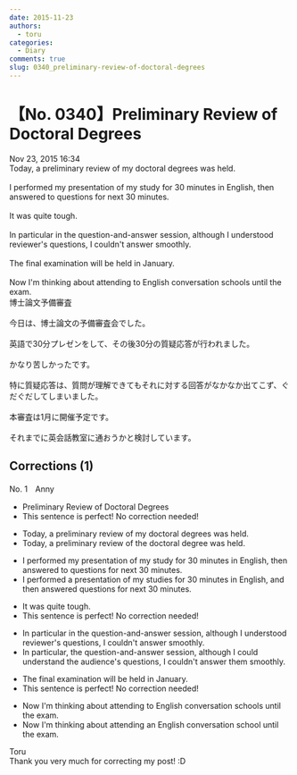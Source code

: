 ```yaml
---
date: 2015-11-23
authors:
  - toru
categories:
  - Diary
comments: true
slug: 0340_preliminary-review-of-doctoral-degrees
---
```


# 【No. 0340】Preliminary Review of Doctoral Degrees
<div class="date">Nov 23, 2015 16:34</div>
<div id="post"><div id="body_show_ori">
Today, a preliminary review of my doctoral degrees was held.<br/><br/>I performed my presentation of my study for 30 minutes in English, then answered to questions for next 30 minutes.<br/><br/>It was quite tough.<br/><br/>In particular in the question-and-answer session, although I understood reviewer's questions, I couldn't answer smoothly.<br/><br/>The final examination will be held in January.<br/><br/>Now I'm thinking about attending to English conversation schools until the exam.
</div></div>

<!-- more -->

<div id="post_ja"><div id="body_show_mo">
博士論文予備審査<br/><br/>今日は、博士論文の予備審査会でした。<br/><br/>英語で30分プレゼンをして、その後30分の質疑応答が行われました。<br/><br/>かなり苦しかったです。<br/><br/>特に質疑応答は、質問が理解できてもそれに対する回答がなかなか出てこず、ぐだぐだしてしまいました。<br/><br/>本審査は1月に開催予定です。<br/><br/>それまでに英会話教室に通おうかと検討しています。
</div></div>

## Corrections (1)
<div id="block"><div class="first_name"> No. 1　<span class="just_name">Anny</span></div><div id="block2">
<ul class="correction_field">
<li class="incorrect">Preliminary Review of Doctoral Degrees</li>
<li class="corrected perfect">This sentence is perfect! No correction needed!</li>
</ul>
<ul class="correction_field">
<li class="incorrect">Today, a preliminary review of my doctoral degrees was held.</li>
<li class="corrected correct">
Today, a preliminary review of the doctoral degree was held.
</li>
</ul>
<ul class="correction_field">
<li class="incorrect">I performed my presentation of my study for 30 minutes in English, then answered to questions for next 30 minutes.</li>
<li class="corrected correct">
I performed a presentation of my studies for 30 minutes in English, and then answered questions for next 30 minutes.
</li>
</ul>
<ul class="correction_field">
<li class="incorrect">It was quite tough.</li>
<li class="corrected perfect">This sentence is perfect! No correction needed!</li>
</ul>
<ul class="correction_field">
<li class="incorrect">In particular in the question-and-answer session, although I understood reviewer's questions, I couldn't answer smoothly.</li>
<li class="corrected correct">
In particular, the question-and-answer session, although I could understand the audience's questions, I couldn't answer them smoothly.
</li>
</ul>
<ul class="correction_field">
<li class="incorrect">The final examination will be held in January.</li>
<li class="corrected perfect">This sentence is perfect! No correction needed!</li>
</ul>
<ul class="correction_field">
<li class="incorrect">Now I'm thinking about attending to English conversation schools until the exam.</li>
<li class="corrected correct">
Now I'm thinking about attending an English conversation school until the exam.
</li>
</ul>
</div><div class="name"><span class="just_name">Toru</span><br>
Thank you very much for correcting my post! :D
</div>
</div>
